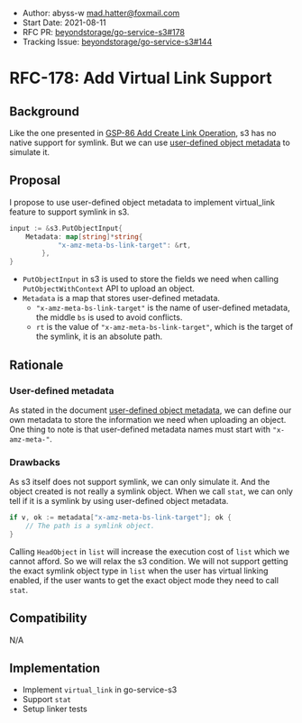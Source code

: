 - Author: abyss-w <mad.hatter@foxmail.com>
- Start Date: 2021-08-11
- RFC PR: [beyondstorage/go-service-s3#178](https://github.com/beyondstorage/go-service-s3/pull/178)
- Tracking Issue: [beyondstorage/go-service-s3#144](https://github.com/beyondstorage/go-service-s3/issues/144)

# RFC-178: Add Virtual Link Support

## Background

Like the one presented in [GSP-86 Add Create Link Operation](https://git.fastonetech.com/fastone/go-storage/blob/master/docs/rfcs/86-add-create-link-operation.md), s3 has no native support for symlink. But we can use [user-defined object metadata](https://docs.aws.amazon.com/zh_cn/AmazonS3/latest/userguide/UsingMetadata.html#UserMetadata) to simulate it.

## Proposal

I propose to use user-defined object metadata to implement virtual_link feature to support symlink in s3.

```go
input := &s3.PutObjectInput{
    Metadata: map[string]*string{
			"x-amz-meta-bs-link-target": &rt,
		},
}
```

- `PutObjectInput` in s3 is used to store the fields we need when calling `PutObjectWithContext` API to upload an object.
- `Metadata` is a map that stores user-defined metadata.
  - `"x-amz-meta-bs-link-target"` is the name of user-defined metadata, the middle `bs` is used to avoid conflicts.
  - `rt` is the value of `"x-amz-meta-bs-link-target"`, which is the target of the symlink, it is an absolute path.

## Rationale

### User-defined metadata

As stated in the document [user-defined object metadata](https://docs.aws.amazon.com/zh_cn/AmazonS3/latest/userguide/UsingMetadata.html#UserMetadata), we can define our own metadata to store the information we need when uploading an object. One thing to note is that user-defined metadata names must start with `"x-amz-meta-"`.

### Drawbacks

As s3 itself does not support symlink, we can only simulate it. And the object created is not really a symlink object. When we call `stat`, we can only tell if it is a symlink by using user-defined object metadata.

```go
if v, ok := metadata["x-amz-meta-bs-link-target"]; ok {
	// The path is a symlink object. 
}
```

Calling `HeadObject` in `list` will increase the execution cost of `list` which we cannot afford. So we will relax the s3 condition. We will not support getting the exact symlink object type in `list` when the user has virtual linking enabled, if the user wants to get the exact object mode they need to call `stat`.

## Compatibility

N/A

## Implementation

- Implement `virtual_link` in go-service-s3
- Support `stat`
- Setup linker tests